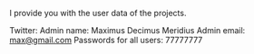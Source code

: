 I provide you with the user data of the projects.

Twitter:
Admin name: Maximus Decimus Meridius
Admin email: max@gmail.com
Passwords for all users: 77777777
